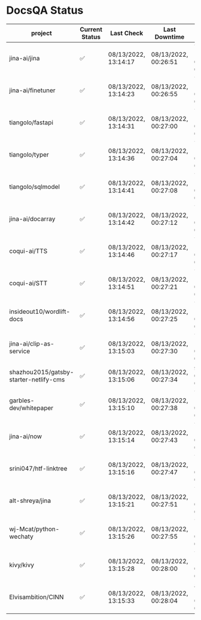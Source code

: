 # DocsQA Status

|               project                |Current Status|     Last Check     |   Last Downtime    |             % Uptime              |
|--------------------------------------|--------------|--------------------|--------------------|-----------------------------------|
|jina-ai/jina                          |✅            |08/13/2022, 13:14:17|08/13/2022, 00:26:51|71.789 (since 08/11/2022, 05:10:08)|
|jina-ai/finetuner                     |✅            |08/13/2022, 13:14:23|08/13/2022, 00:26:55|71.790 (since 08/11/2022, 05:10:08)|
|tiangolo/fastapi                      |✅            |08/13/2022, 13:14:31|08/13/2022, 00:27:00|71.799 (since 08/11/2022, 05:10:08)|
|tiangolo/typer                        |✅            |08/13/2022, 13:14:36|08/13/2022, 00:27:04|71.800 (since 08/11/2022, 05:10:08)|
|tiangolo/sqlmodel                     |✅            |08/13/2022, 13:14:41|08/13/2022, 00:27:08|71.801 (since 08/11/2022, 05:10:08)|
|jina-ai/docarray                      |✅            |08/13/2022, 13:14:42|08/13/2022, 00:27:12|71.793 (since 08/11/2022, 05:10:08)|
|coqui-ai/TTS                          |✅            |08/13/2022, 13:14:46|08/13/2022, 00:27:17|71.792 (since 08/11/2022, 05:10:08)|
|coqui-ai/STT                          |✅            |08/13/2022, 13:14:51|08/13/2022, 00:27:21|71.791 (since 08/11/2022, 05:10:08)|
|insideout10/wordlift-docs             |✅            |08/13/2022, 13:14:56|08/13/2022, 00:27:25|71.792 (since 08/11/2022, 05:10:08)|
|jina-ai/clip-as-service               |✅            |08/13/2022, 13:15:03|08/13/2022, 00:27:30|71.795 (since 08/11/2022, 05:10:08)|
|shazhou2015/gatsby-starter-netlify-cms|✅            |08/13/2022, 13:15:06|08/13/2022, 00:27:34|9.791 (since 08/11/2022, 05:10:08) |
|garbles-dev/whitepaper                |✅            |08/13/2022, 13:15:10|08/13/2022, 00:27:38|71.792 (since 08/11/2022, 05:10:08)|
|jina-ai/now                           |✅            |08/13/2022, 13:15:14|08/13/2022, 00:27:43|71.789 (since 08/11/2022, 05:10:08)|
|srini047/htf-linktree                 |✅            |08/13/2022, 13:15:16|08/13/2022, 00:27:47|71.783 (since 08/11/2022, 05:10:08)|
|alt-shreya/jina                       |✅            |08/13/2022, 13:15:21|08/13/2022, 00:27:51|71.781 (since 08/11/2022, 05:10:08)|
|wj-Mcat/python-wechaty                |✅            |08/13/2022, 13:15:26|08/13/2022, 00:27:55|71.784 (since 08/11/2022, 05:10:08)|
|kivy/kivy                             |✅            |08/13/2022, 13:15:28|08/13/2022, 00:28:00|71.778 (since 08/11/2022, 05:10:08)|
|Elvisambition/CINN                    |✅            |08/13/2022, 13:15:33|08/13/2022, 00:28:04|84.126 (since 08/11/2022, 05:10:08)|
